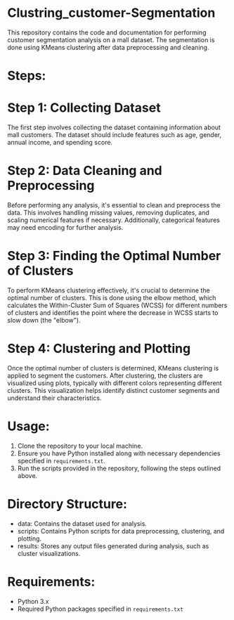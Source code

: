 # Clustring_customer-Segmentation
This repository contains the code and documentation for performing customer segmentation analysis on a mall dataset. The segmentation is done using KMeans clustering after data preprocessing and cleaning.

# Steps:

# Step 1: Collecting Dataset
The first step involves collecting the dataset containing information about mall customers. The dataset should include features such as age, gender, annual income, and spending score.

# Step 2: Data Cleaning and Preprocessing
Before performing any analysis, it's essential to clean and preprocess the data. This involves handling missing values, removing duplicates, and scaling numerical features if necessary. Additionally, categorical features may need encoding for further analysis.

# Step 3: Finding the Optimal Number of Clusters
To perform KMeans clustering effectively, it's crucial to determine the optimal number of clusters. This is done using the elbow method, which calculates the Within-Cluster Sum of Squares (WCSS) for different numbers of clusters and identifies the point where the decrease in WCSS starts to slow down (the "elbow").

# Step 4: Clustering and Plotting
Once the optimal number of clusters is determined, KMeans clustering is applied to segment the customers. After clustering, the clusters are visualized using plots, typically with different colors representing different clusters. This visualization helps identify distinct customer segments and understand their characteristics.

# Usage:
1. Clone the repository to your local machine.
2. Ensure you have Python installed along with necessary dependencies specified in `requirements.txt`.
3. Run the scripts provided in the repository, following the steps outlined above.

# Directory Structure:
- data: Contains the dataset used for analysis.
- scripts: Contains Python scripts for data preprocessing, clustering, and plotting.
- results: Stores any output files generated during analysis, such as cluster visualizations.

# Requirements:
- Python 3.x
- Required Python packages specified in `requirements.txt`

